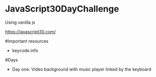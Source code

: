 # JavaScript30DayChallenge
Using vanilla js

https://javascript30.com/

#Important resources
* keycode.info

#Days
* Day one: Video background with music player linked by the keyboard
